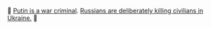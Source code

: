 🚨 [Putin is a war criminal](https://www.reuters.com/world/europe/icc-says-may-investigate-possible-war-crimes-after-russian-invasion-ukraine-2022-02-25/). [Russians are deliberately killing civilians in Ukraine.](https://www.dailymail.co.uk/news/article-10553849/Russian-tank-DELIBERATELY-crushes-car-driving-opposite-road-Ukraine-elderly-driver.html) 🚨
